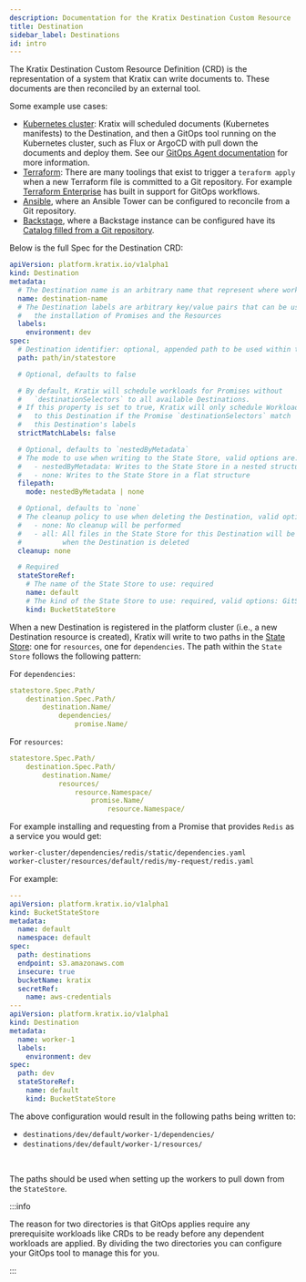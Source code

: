 ```yaml
---
description: Documentation for the Kratix Destination Custom Resource
title: Destination
sidebar_label: Destinations
id: intro
---
```


The Kratix Destination Custom Resource Definition (CRD) is the representation of
a system that Kratix can write documents to. These documents are then
reconciled by an external tool.

Some example use cases:

- [Kubernetes cluster](https://kubernetes.io/): Kratix will scheduled documents (Kubernetes manifests) to
  the Destination, and then a GitOps tool running on the Kubernetes cluster,
  such as Flux or ArgoCD with pull down the documents and deploy them. See our
  [GitOps Agent documentation](/category/installing-gitops-agent) for more information.
- [Terraform](https://www.terraform.io/): There are many toolings that exist to trigger a `teraform apply`
  when a new Terraform file is committed to a Git repository. For example
  [Terraform
  Enterprise](https://www.hashicorp.com/resources/gitops-and-terraform-enterprise-a-match-made-in-heaven-at-state-farm)
  has built in support for GitOps workflows.
- [Ansible](https://www.ansible.com/), where an Ansible Tower can be configured to reconcile from a Git
  repository.
- [Backstage](https://backstage.io/), where a Backstage instance can be configured have its [Catalog
  filled from a Git
  repository](https://backstage.io/docs/integrations/github/discovery).

Below is the full Spec for the Destination CRD:

```yaml
apiVersion: platform.kratix.io/v1alpha1
kind: Destination
metadata:
  # The Destination name is an arbitrary name that represent where workloads will be scheduled by the platform
  name: destination-name
  # The Destination labels are arbitrary key/value pairs that can be used for scheduling
  #   the installation of Promises and the Resources
  labels:
    environment: dev
spec:
  # Destination identifier: optional, appended path to be used within the State Store
  path: path/in/statestore

  # Optional, defaults to false

  # By default, Kratix will schedule workloads for Promises without
  #   `destinationSelectors` to all available Destinations.
  # If this property is set to true, Kratix will only schedule Workloads
  #   to this Destination if the Promise `destinationSelectors` match
  #   this Destination's labels
  strictMatchLabels: false

  # Optional, defaults to `nestedByMetadata`
  # The mode to use when writing to the State Store, valid options are:
  #   - nestedByMetadata: Writes to the State Store in a nested structure
  #   - none: Writes to the State Store in a flat structure
  filepath:
    mode: nestedByMetadata | none

  # Optional, defaults to `none`
  # The cleanup policy to use when deleting the Destination, valid options are:
  #   - none: No cleanup will be performed
  #   - all: All files in the State Store for this Destination will be deleted
  #          when the Destination is deleted
  cleanup: none

  # Required
  stateStoreRef:
    # The name of the State Store to use: required
    name: default
    # The kind of the State Store to use: required, valid options: GitStateStore, BucketStateStore
    kind: BucketStateStore
```

When a new Destination is registered in the platform cluster (i.e., a new Destination resource is
created), Kratix will write to two paths in the [State
Store](../statestore/intro):
one for `resources`, one for `dependencies`. The path within the `State Store` follows the following pattern:

For `dependencies`:

```yaml
statestore.Spec.Path/
    destination.Spec.Path/
        destination.Name/
            dependencies/
                promise.Name/
```

For `resources`:

```yaml
statestore.Spec.Path/
    destination.Spec.Path/
        destination.Name/
            resources/
                resource.Namespace/
                    promise.Name/
                        resource.Namespace/
```

For example installing and requesting from a Promise that provides `Redis` as a service you would get:

```bash
worker-cluster/dependencies/redis/static/dependencies.yaml
worker-cluster/resources/default/redis/my-request/redis.yaml
```

For example:

```yaml
---
apiVersion: platform.kratix.io/v1alpha1
kind: BucketStateStore
metadata:
  name: default
  namespace: default
spec:
  path: destinations
  endpoint: s3.amazonaws.com
  insecure: true
  bucketName: kratix
  secretRef:
    name: aws-credentials
---
apiVersion: platform.kratix.io/v1alpha1
kind: Destination
metadata:
  name: worker-1
  labels:
    environment: dev
spec:
  path: dev
  stateStoreRef:
    name: default
    kind: BucketStateStore
```

The above configuration would result in the following paths being written to:

- `destinations/dev/default/worker-1/dependencies/`
- `destinations/dev/default/worker-1/resources/`

<br/>

The paths should be used when setting up the workers to pull
down from the `StateStore`.

:::info

The reason for two directories is that GitOps applies require any prerequisite workloads like CRDs to be ready before any dependent workloads are applied. By dividing the two directories you can configure your GitOps tool to manage this for you.

:::
